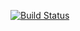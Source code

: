 [![Build Status](https://travis-ci.org/andrewl/dc.svg?branch=master)](https://travis-ci.org/andrewl/dc) 
